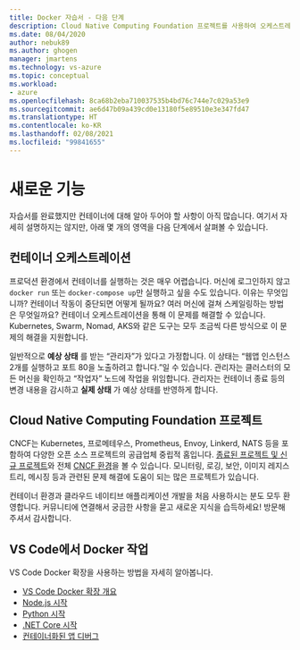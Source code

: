 ```yaml
---
title: Docker 자습서 - 다음 단계
description: Cloud Native Computing Foundation 프로젝트를 사용하여 오케스트레이션으로 Docker 앱을 확장하는 옵션을 설명합니다.
ms.date: 08/04/2020
author: nebuk89
ms.author: ghogen
manager: jmartens
ms.technology: vs-azure
ms.topic: conceptual
ms.workload:
- azure
ms.openlocfilehash: 8ca68b2eba710037535b4bd76c744e7c029a53e9
ms.sourcegitcommit: ae6d47b09a439cd0e13180f5e89510e3e347fd47
ms.translationtype: HT
ms.contentlocale: ko-KR
ms.lasthandoff: 02/08/2021
ms.locfileid: "99841655"
---
```

# <a name="whats-next"></a>새로운 기능

자습서를 완료했지만 컨테이너에 대해 알아 두어야 할 사항이 아직 많습니다.
여기서 자세히 설명하지는 않지만, 아래 몇 개의 영역을 다음 단계에서 살펴볼 수 있습니다.

## <a name="container-orchestration"></a>컨테이너 오케스트레이션

프로덕션 환경에서 컨테이너를 실행하는 것은 매우 어렵습니다. 머신에 로그인하지 않고 `docker run` 또는 `docker-compose up`만 실행하고 싶을 수도 있습니다. 이유는 무엇입니까? 컨테이너 작동이 중단되면 어떻게 될까요? 여러 머신에 걸쳐 스케일링하는 방법은 무엇일까요? 컨테이너 오케스트레이션을 통해 이 문제를 해결할 수 있습니다. Kubernetes, Swarm, Nomad, AKS와 같은 도구는 모두 조금씩 다른 방식으로 이 문제의 해결을 지원합니다.

일반적으로 **예상 상태** 를 받는 “관리자”가 있다고 가정합니다. 이 상태는 “웹앱 인스턴스 2개를 실행하고 포트 80을 노출하려고 합니다.”일 수 있습니다. 관리자는 클러스터의 모든 머신을 확인하고 “작업자” 노드에 작업을 위임합니다. 관리자는 컨테이너 종료 등의 변경 내용을 감시하고 **실제 상태** 가 예상 상태를 반영하게 합니다.

## <a name="cloud-native-computing-foundation-projects"></a>Cloud Native Computing Foundation 프로젝트

CNCF는 Kubernetes, 프로메테우스, Prometheus, Envoy, Linkerd, NATS 등을 포함하여 다양한 오픈 소스 프로젝트의 공급업체 중립적 홈입니다. [종료된 프로젝트 및 신규 프로젝트](https://www.cncf.io/projects/)와 전체 [CNCF 환경](https://landscape.cncf.io/)을 볼 수 있습니다. 모니터링, 로깅, 보안, 이미지 레지스트리, 메시징 등과 관련된 문제 해결에 도움이 되는 많은 프로젝트가 있습니다.

컨테이너 환경과 클라우드 네이티브 애플리케이션 개발을 처음 사용하시는 분도 모두 환영합니다. 커뮤니티에 연결해서 궁금한 사항을 묻고 새로운 지식을 습득하세요! 방문해 주셔서 감사합니다.

## <a name="working-with-docker-in-vs-code"></a>VS Code에서 Docker 작업

VS Code Docker 확장을 사용하는 방법을 자세히 알아봅니다.

- [VS Code Docker 확장 개요](https://code.visualstudio.com/docs/containers/overview)
- [Node.js 시작](https://code.visualstudio.com/docs/containers/quickstart-node)
- [Python 시작](https://code.visualstudio.com/docs/containers/quickstart-python)
- [.NET Core 시작](https://code.visualstudio.com/docs/containers/quickstart-aspnet-core)
- [컨테이너화된 앱 디버그](https://code.visualstudio.com/docs/containers/debug-common)
